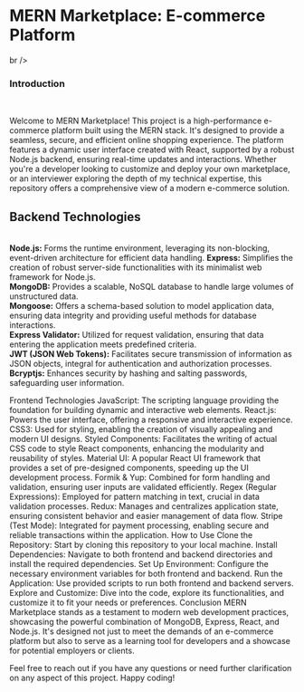 
<h1>MERN Marketplace: E-commerce Platform</h1>br />

<h3>Introduction</h3><br />
<p>Welcome to MERN Marketplace! This project is a high-performance e-commerce platform built using the MERN stack. It's designed to provide a seamless, secure, and efficient online shopping experience. The platform features a dynamic user interface created with React, supported by a robust Node.js backend, ensuring real-time updates and interactions. Whether you're a developer looking to customize and deploy your own marketplace, or an interviewer exploring the depth of my technical expertise, this repository offers a comprehensive view of a modern e-commerce solution.</p>

<h2>Backend Technologies</h2><br />
<strong>Node.js:</strong> Forms the runtime environment, leveraging its non-blocking, event-driven architecture for efficient data handling.
<strong>Express:</strong> Simplifies the creation of robust server-side functionalities with its minimalist web framework for Node.js.<br />
<strong>MongoDB:</strong> Provides a scalable, NoSQL database to handle large volumes of unstructured data.<br />
<strong>Mongoose:</strong> Offers a schema-based solution to model application data, ensuring data integrity and providing useful methods for database interactions.<br />
<strong>Express Validator:</strong> Utilized for request validation, ensuring that data entering the application meets predefined criteria.<br />
<strong>JWT (JSON Web Tokens):</strong> Facilitates secure transmission of information as JSON objects, integral for authentication and authorization processes.<br />
<strong>Bcryptjs:</strong> Enhances security by hashing and salting passwords, safeguarding user information.<br />

Frontend Technologies
JavaScript: The scripting language providing the foundation for building dynamic and interactive web elements.
React.js: Powers the user interface, offering a responsive and interactive experience.
CSS3: Used for styling, enabling the creation of visually appealing and modern UI designs.
Styled Components: Facilitates the writing of actual CSS code to style React components, enhancing the modularity and reusability of styles.
Material UI: A popular React UI framework that provides a set of pre-designed components, speeding up the UI development process.
Formik & Yup: Combined for form handling and validation, ensuring user inputs are validated efficiently.
Regex (Regular Expressions): Employed for pattern matching in text, crucial in data validation processes.
Redux: Manages and centralizes application state, ensuring consistent behavior and easier management of data flow.
Stripe (Test Mode): Integrated for payment processing, enabling secure and reliable transactions within the application.
How to Use
Clone the Repository: Start by cloning this repository to your local machine.
Install Dependencies: Navigate to both frontend and backend directories and install the required dependencies.
Set Up Environment: Configure the necessary environment variables for both frontend and backend.
Run the Application: Use provided scripts to run both frontend and backend servers.
Explore and Customize: Dive into the code, explore its functionalities, and customize it to fit your needs or preferences.
Conclusion
MERN Marketplace stands as a testament to modern web development practices, showcasing the powerful combination of MongoDB, Express, React, and Node.js. It's designed not just to meet the demands of an e-commerce platform but also to serve as a learning tool for developers and a showcase for potential employers or clients.

Feel free to reach out if you have any questions or need further clarification on any aspect of this project. Happy coding!
